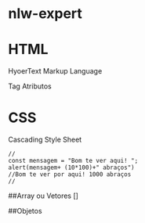 # nlw-expert
# HTML

HyoerText Markup Language

Tag
Atributos


# CSS
Cascading Style Sheet




```JS
//
const mensagem = "Bom te ver aqui! ";
alert(mensagem+ (10*100)+" abraços")
//Bom te ver por aqui! 1000 abraços
//
```

##Array ou Vetores
[]

##Objetos